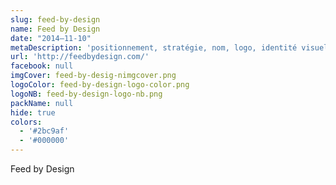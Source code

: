 ```yaml
---
slug: feed-by-design
name: Feed by Design
date: "2014–11-10"
metaDescription: 'positionnement, stratégie, nom, logo, identité visuelle, site web…'
url: 'http://feedbydesign.com/'
facebook: null
imgCover: feed-by-desig-nimgcover.png
logoColor: feed-by-design-logo-color.png
logoNB: feed-by-design-logo-nb.png
packName: null
hide: true
colors:
  - '#2bc9af'
  - '#000000'
---
```


Feed by Design
